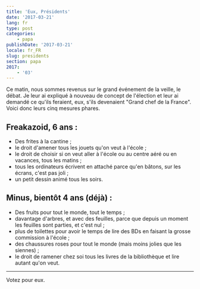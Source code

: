 ```yaml
---
title: 'Eux, Présidents'
date: '2017-03-21'
lang: fr
type: post
categories:
    - papa
publishDate: '2017-03-21'
locale: fr_FR
slug: presidents
section: papa
2017:
    - '03'
---
```


Ce matin, nous sommes revenus sur le grand événement de la veille, le débat. Je leur ai expliqué à nouveau de concept de l'élection et leur ai demandé ce qu'ils feraient, eux, s'ils devenaient "Grand chef de la France". Voici donc leurs cinq mesures phares.

## Freakazoid, 6 ans :

* Des frites à la cantine ;
* le droit d'amener tous les jouets qu'on veut à l'école ;
* le droit de choisir si on veut aller à l'école ou au centre aéré ou en vacances, tous les matins ;
* tous les ordinateurs écrivent en attaché parce qu'en bâtons, sur les écrans, c'est pas joli ;
* un petit dessin animé tous les soirs.

## Minus, bientôt 4 ans (déjà) :

* Des fruits pour tout le monde, tout le temps ;
* davantage d'arbres, et avec des feuilles, parce que depuis un moment les feuilles sont parties, et c'est nul ;
* plus de toilettes pour avoir le temps de lire des BDs en faisant la grosse commission à l'école ;
* des chaussures roses pour tout le monde (mais moins jolies que les siennes) ;
* le droit de ramener chez soi tous les livres de la bibliothèque et lire autant qu'on veut.

***

Votez pour eux.
